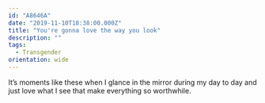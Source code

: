 ```yaml
---
id: "A8646A"
date: "2019-11-10T18:38:00.000Z"
title: "You're gonna love the way you look"
description: ""
tags:
  - Transgender
orientation: wide
---
```

It’s moments like these when I glance in the mirror during my day to day and just love what I see that make everything so worthwhile.
